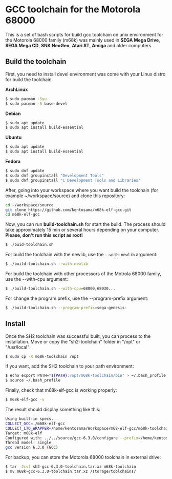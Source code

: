 # GCC toolchain for the Motorola 68000

This is a set of bash scripts for build gcc toolchain on unix environment for the Motorola 68000 family (m68k) was mainly used in **SEGA Mega Drive**, **SEGA Mega CD**, **SNK NeoGeo**, **Atari ST**, **Amiga** and older computers.

## Build the toolchain

First, you need to install devel environment was come with your Linux distro for build the toolchain. 

**ArchLinux**
```bash
$ sudo pacman -Syu
$ sudo pacman -S base-devel
```

**Debian**
```bash
$ sudo apt update
$ sudo apt install build-essential
```

**Ubuntu**
```bash
$ sudo apt update
$ sudo apt install build-essential
```

**Fedora**
```bash
$ sudo dnf update
$ sudo dnf groupinstall "Development Tools"
$ sudo dnf groupinstall "C Development Tools and Libraries"
```

After, going into your workspace where you want build the toolchain (for example ~/workspace/source) and clone this repository:

```bash
cd ~/workspace/source
git clone https://github.com/kentosama/m68k-elf-gcc.git
cd m68k-elf-gcc
```
Now, you can run **build-toolchain.sh** for start the build. The process should take approximately 15 min or several hours depending on your computer. **Please, don't run this script as root!**

```bash
$ ./buid-toolchain.sh
```

For build the toolchain with the newlib, use the  ```--with-newlib``` argument:

```bash
$ ./build-toolchain.sh --with-newlib
```

For build the toolchain with other processors of the Motrola 68000 family, use the --with-cpu argument:

```bash
$ ./build-toolchain.sh --with-cpu=68000,68030...
```

For change the program prefix, use the --program-prefix argument:

```bash
$ ./build-toolchain.sh --program-prefix=sega-genesis-
```

## Install

Once the SH2 toolchain was successful built, you can process to the installation. Move or copy the "sh2-toolchain" folder in "/opt" or "/usr/local":

```bash
$ sudo cp -R m68k-toolchain /opt
```

If you want, add the SH2 toolchain to your path environment:

```bash
$ echo export PATH="${PATH}:/opt/m68k-toolchain/bin" > ~/.bash_profile
$ source ~/.bash_profile
```

Finally, check that m68k-elf-gcc is working properly:

```bash
$ m68k-elf-gcc -v
```

The result should display something like this:

```bash
Using built-in specs.
COLLECT_GCC=./m68k-elf-gcc
COLLECT_LTO_WRAPPER=/home/kentosama/Workspace/m68-elf-gcc/m68k-toolchain/libexec/gcc/m68k-elf/6.3.0/lto-wrapper
Target: m68k-elf
Configured with: ../../source/gcc-6.3.0/configure --prefix=/home/kentosama/Workspace/m68-elf-gcc/m68k-toolchain --build=x86_64-pc-linux-gnu --host=x86_64-pc-linux-gnu --target=m68k-elf --program-prefix=m68k-elf- --enable-languages=c --enable-obsolete --enable-lto --disable-threads --disable-libmudflap --disable-libgomp --disable-nls --disable-werror --disable-libssp --disable-shared --disable-multilib --disable-libgcj --disable-libstdcxx --disable-gcov --without-headers --without-included-gettext --with-cpu=m68000
Thread model: single
gcc version 6.3.0 (GCC) 
```

For backup, you can store the Motorola 68000 toolchain in external drive:
```bash
$ tar -Jcvf sh2-gcc-6.3.0-toolchain.tar.xz m68k-toolchain
$ mv m68k-gcc-6.3.0-toolchain.tar.xz /storage/toolchains/
```
